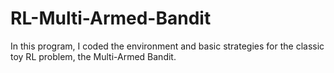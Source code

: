 # RL-Multi-Armed-Bandit
In this program, I coded the environment and basic strategies for the classic toy RL problem, the Multi-Armed Bandit.
